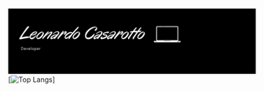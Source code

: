 


[![Header](https://github.com/LeonardoCasarotto/LeonardoCasarotto/blob/main/header.png?raw=true "Header")](https://some-url.dev/)
[![Top Langs](https://github-readme-stats.vercel.app/api/top-langs/?username=Leonardocasarotto)]</body>
